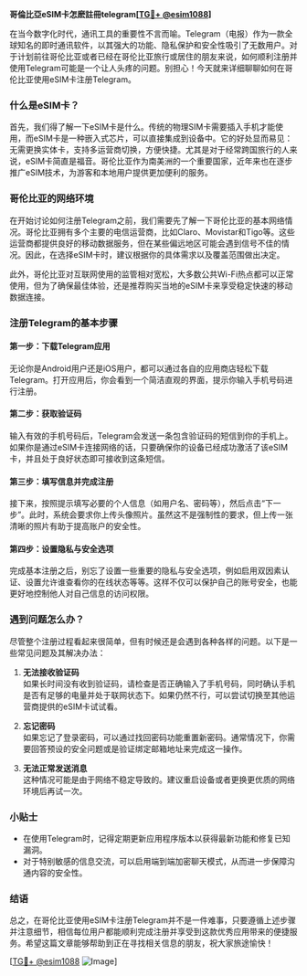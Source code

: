 **哥倫比亞eSIM卡怎麽註冊telegram[[TG💪+ @esim1088](https://t.me/s/esim1088)]**

在当今数字化时代，通讯工具的重要性不言而喻。Telegram（电报）作为一款全球知名的即时通讯软件，以其强大的功能、隐私保护和安全性吸引了无数用户。对于计划前往哥伦比亚或者已经在哥伦比亚旅行或居住的朋友来说，如何顺利注册并使用Telegram可能是一个让人头疼的问题。别担心！今天就来详细聊聊如何在哥伦比亚使用eSIM卡注册Telegram。

### 什么是eSIM卡？

首先，我们得了解一下eSIM卡是什么。传统的物理SIM卡需要插入手机才能使用，而eSIM卡是一种嵌入式芯片，可以直接集成到设备中。它的好处显而易见：无需更换实体卡，支持多运营商切换，方便快捷。尤其是对于经常跨国旅行的人来说，eSIM卡简直是福音。哥伦比亚作为南美洲的一个重要国家，近年来也在逐步推广eSIM技术，为游客和本地用户提供更加便利的服务。

### 哥伦比亚的网络环境

在开始讨论如何注册Telegram之前，我们需要先了解一下哥伦比亚的基本网络情况。哥伦比亚拥有多个主要的电信运营商，比如Claro、Movistar和Tigo等。这些运营商都提供良好的移动数据服务，但在某些偏远地区可能会遇到信号不佳的情况。因此，在选择eSIM卡时，建议根据你的具体需求以及覆盖范围做出决定。

此外，哥伦比亚对互联网使用的监管相对宽松，大多数公共Wi-Fi热点都可以正常使用，但为了确保最佳体验，还是推荐购买当地的eSIM卡来享受稳定快速的移动数据连接。

### 注册Telegram的基本步骤

#### 第一步：下载Telegram应用

无论你是Android用户还是iOS用户，都可以通过各自的应用商店轻松下载Telegram。打开应用后，你会看到一个简洁直观的界面，提示你输入手机号码进行注册。

#### 第二步：获取验证码

输入有效的手机号码后，Telegram会发送一条包含验证码的短信到你的手机上。如果你是通过eSIM卡连接网络的话，只要确保你的设备已经成功激活了该eSIM卡，并且处于良好状态即可接收到这条短信。

#### 第三步：填写信息并完成注册

接下来，按照提示填写必要的个人信息（如用户名、密码等），然后点击“下一步”。此时，系统会要求你上传头像照片。虽然这不是强制性的要求，但上传一张清晰的照片有助于提高账户的安全性。

#### 第四步：设置隐私与安全选项

完成基本注册之后，别忘了设置一些重要的隐私与安全选项，例如启用双因素认证、设置允许谁查看你的在线状态等等。这样不仅可以保护自己的账号安全，也能更好地控制他人对自己信息的访问权限。

### 遇到问题怎么办？

尽管整个注册过程看起来很简单，但有时候还是会遇到各种各样的问题。以下是一些常见问题及其解决办法：

1. **无法接收验证码**  
   如果长时间没有收到验证码，请检查是否正确输入了手机号码，同时确认手机是否有足够的电量并处于联网状态下。如果仍然不行，可以尝试切换至其他运营商提供的eSIM卡试试看。

2. **忘记密码**  
   如果忘记了登录密码，可以通过找回密码功能重置新密码。通常情况下，你需要回答预设的安全问题或是验证绑定邮箱地址来完成这一操作。

3. **无法正常发送消息**  
   这种情况可能是由于网络不稳定导致的。建议重启设备或者更换更优质的网络环境后再试一次。

### 小贴士

- 在使用Telegram时，记得定期更新应用程序版本以获得最新功能和修复已知漏洞。
- 对于特别敏感的信息交流，可以启用端到端加密聊天模式，从而进一步保障沟通内容的安全性。

### 结语

总之，在哥伦比亚使用eSIM卡注册Telegram并不是一件难事，只要遵循上述步骤并注意细节，相信每位用户都能顺利完成注册并享受到这款优秀应用带来的便捷服务。希望这篇文章能够帮助到正在寻找相关信息的朋友，祝大家旅途愉快！

[[TG💪+ @esim1088](https://t.me/s/esim1088) ![Image](https://i.postimg.cc/4NQfJmqS/Snipaste-2025-05-13-00-14-12.png)]